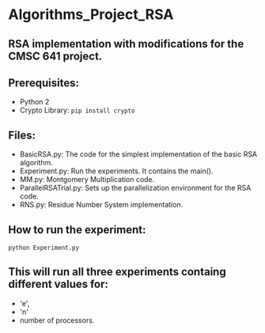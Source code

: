 # Algorithms_Project_RSA
## RSA implementation with modifications for the CMSC 641 project. 

## Prerequisites:
* Python 2
* Crypto Library: 
``` pip install crypto ```

## Files:
* BasicRSA.py: The code for the simplest implementation of the basic RSA algorithm.
* Experiment.py: Run the experiments. It contains the main().
* MM.py: Montgomery Multiplication code. 
* ParallelRSATrial.py: Sets up the parallelization environment for the RSA code. 
* RNS.py: Residue Number System implementation. 

## How to run the experiment: 
``` python Experiment.py ```

## This will run all three experiments containg different values for: 
* 'e', 
* 'n'
* number of processors.
